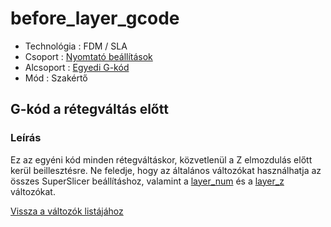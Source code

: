 # before\_layer\_gcode

* Technológia : FDM / SLA
* Csoport : [Nyomtató beállítások](../../konfig/printer_settings.md)
* Alcsoport : [Egyedi G-kód](../../konfig/printer_settings.md#egyedi-g-kod)
* Mód : Szakértő

## G-kód a rétegváltás előtt

### Leírás

Ez az egyéni kód minden rétegváltáskor, közvetlenül a Z elmozdulás előtt kerül beillesztésre. Ne feledje, hogy az általános változókat használhatja az összes SuperSlicer beállításhoz, valamint a [layer\_num](layer_num.md) és a [layer\_z](layer_z.md) változókat.

[Vissza a változók listájához](./)

